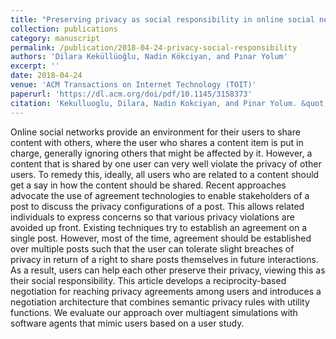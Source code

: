 ```yaml
---
title: "Preserving privacy as social responsibility in online social networks"
collection: publications
category: manuscript
permalink: /publication/2018-04-24-privacy-social-responsibility
authors: 'Dilara Keküllüoğlu, Nadin Kökciyan, and Pınar Yolum'
excerpt: ''
date: 2018-04-24
venue: 'ACM Transactions on Internet Technology (TOIT)'
paperurl: 'https://dl.acm.org/doi/pdf/10.1145/3158373'
citation: 'Kekulluoglu, Dilara, Nadin Kokciyan, and Pinar Yolum. &quot;Preserving privacy as social responsibility in online social networks.&quot; <i>ACM Transactions on Internet Technology (TOIT)</i> 18.4 (2018): 1-22.'
---
```


Online social networks provide an environment for their users to share content with others, where the user who shares a content item is put in charge, generally ignoring others that might be affected by it. However, a content that is shared by one user can very well violate the privacy of other users. To remedy this, ideally, all users who are related to a content should get a say in how the content should be shared. Recent approaches advocate the use of agreement technologies to enable stakeholders of a post to discuss the privacy configurations of a post. This allows related individuals to express concerns so that various privacy violations are avoided up front. Existing techniques try to establish an agreement on a single post. However, most of the time, agreement should be established over multiple posts such that the user can tolerate slight breaches of privacy in return of a right to share posts themselves in future interactions. As a result, users can help each other preserve their privacy, viewing this as their social responsibility. This article develops a reciprocity-based negotiation for reaching privacy agreements among users and introduces a negotiation architecture that combines semantic privacy rules with utility functions. We evaluate our approach over multiagent simulations with software agents that mimic users based on a user study.
